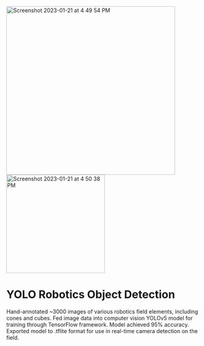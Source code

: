 <img width="440" alt="Screenshot 2023-01-21 at 4 49 54 PM" src="https://github.com/user-attachments/assets/79b6d358-ce9a-4a6e-82e6-e9af954a0513">
<img width="257" alt="Screenshot 2023-01-21 at 4 50 38 PM" src="https://github.com/user-attachments/assets/4f1259af-c057-47f5-88cb-219dd3623599">

# YOLO Robotics Object Detection
Hand-annotated ~3000 images of various robotics field elements, including cones and cubes. Fed image data into computer vision YOLOv5 model for training through TensorFlow framework. Model achieved 95% accuracy. Exported model to .tflite format for use in real-time camera detection on the field.  

